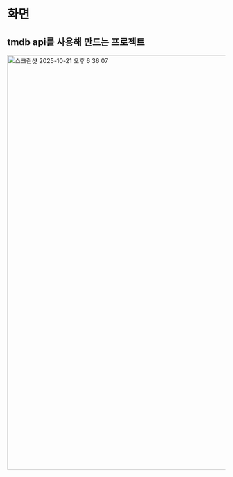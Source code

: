# 화면
## tmdb api를 사용해 만드는 프로젝트
<img width="1728" height="957" alt="스크린샷 2025-10-21 오후 6 36 07" src="https://github.com/user-attachments/assets/3e50154b-0aa9-4cd5-ad51-79f0ea6c56a8" />
